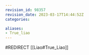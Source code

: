 ```yaml
---
revision_id: 98357
revision_date: 2023-03-17T14:44:52Z
categories:

aliases:
- True_liao
---
```


#REDIRECT [[Liao#True_Liao]]